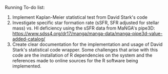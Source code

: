 Running To-do list:
1. Implement Kaplan-Meier statistical test from David Stark's code
2. Investigate specific star formation rate (sSFR, SFR adjusted for stellar mass) vs. HI deficiency using the
sSFR data from MaNGA's pipe3D: https://www.sdss4.org/dr17/manga/manga-data/manga-pipe3d-value-added-catalog/
3. Create clear documentation for the implementation and usage of David Stark's statistical code wrapper. Some challenges
that arise with this code are the installation of R dependencies on the system and the references made to online 
sources for the R software being implemented.